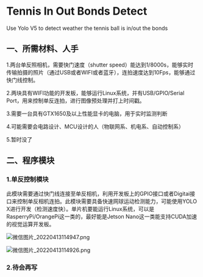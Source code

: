 # Tennis In Out Bonds Detect

Use Yolo V5 to detect weather the tennis ball is in/out the bonds

## 一、所需材料、人手

1.两台单反照相机，需要快门速度（shutter speed）能达到1/8000s，能够实时传输拍摄的照片（通过USB或者WIFI或者蓝牙），连拍速度达到10Fps，能够通过快门线控制。

2.两块具有WIFI功能的开发板，能够运行Linux系统，并有USB/GPIO/Serial Port，用来控制单反连拍，进行图像预处理并打上时间戳。

3.需要一台具有GTX1650及以上性能显卡的电脑，用于实时监测判断

4.可能需要会电路设计、MCU设计的人（物联网系、机电系、自动控制系）

5.暂时没了

## 二、程序模块

### 1.单反控制模块

​		此模块需要通过快门线连接至单反相机，利用开发板上的GPIO接口或者Digitai接口来控制单反相机连拍。此模块需要具备快速网球运动检测能力，可能使用YOLO X进行开发（检测速度快）。单片机要能运行Linux系统，可以是RasperryPi/OrangePi这一类的，最好能是Jetson Nano这一类能支持CUDA加速的视觉运算开发板。

![微信图片_20220413114947.png](https://s2.loli.net/2022/04/13/nLFs6u3gtOmczxS.png)

![微信图片_20220413114926.png](https://s2.loli.net/2022/04/13/YaylWujGQb5zcA9.png)

### 2.待会再写
